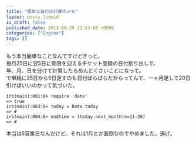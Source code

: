 ```yaml
---
title: "簡単な日付の計算のメモ"
layout: posts.liquid
is_draft: false
published_date: 2013-09-29 22:53:09 +0900
categories: ["Engine"]
tags: []
---
```


もう本当簡単なことなんですけどきっと。  
毎月25日に翌5日に期限を迎えるチケット登録の日付割り出しで、  
年、月、日を分けて計算したらめんどくさいことになって。  
で単純に25日から5日足すのも日付ばらばらだからってんで、一ヶ月足して20日引けばいいのかって気づいた。

    irb(main):001:0> require 'date'
    => true
    irb(main):003:0> today = Date.today
    => #
    irb(main):004:0> endtime = (today.next_month(n=1)-20)
    => #

本当は5営業日なんだけど、それは1月とか面倒なのでやめました。逃げ。


